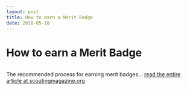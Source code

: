 ```yaml
---
layout: post
title: How to earn a Merit Badge
date: 2018-05-10
---
```


# How to earn a Merit Badge

<img src="http://i0.wp.com/blog.scoutingmagazine.org/wp-content/uploads/sites/2/2015/09/How-to-earn-merit-badges.jpg" alt=""/>

The recommended process for earning merit badges... <a href="http://blog.scoutingmagazine.org/2015/09/24/earn-merit-badge/" target="blank">read the entire article at scoutingmagazine.org</a>
